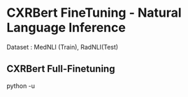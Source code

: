 # CXRBert FineTuning - Natural Language Inference

Dataset : MedNLI (Train), RadNLI(Test)

## CXRBert Full-Finetuning
python -u 
